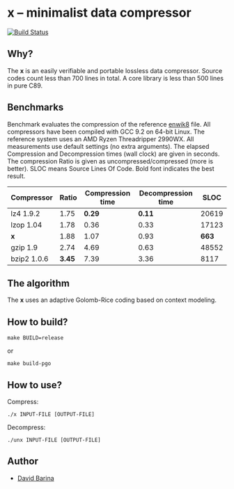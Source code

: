 x &ndash; minimalist data compressor
====================================

[![Build Status](https://travis-ci.org/xbarin02/x-compressor.svg?branch=master)](https://travis-ci.org/xbarin02/x-compressor)

Why?
----

The **x** is an easily verifiable and portable lossless data compressor.
Source codes count less than 700 lines in total.
A core library is less than 500 lines in pure C89.

Benchmarks
----------

Benchmark evaluates the compression of the reference [enwik8] file.
All compressors have been compiled with GCC 9.2 on 64-bit Linux.
The reference system uses an AMD Ryzen Threadripper 2990WX.
All measurements use default settings (no extra arguments).
The elapsed Compression and Decompression times (wall clock) are given in seconds.
The compression Ratio is given as uncompressed/compressed (more is better).
SLOC means Source Lines Of Code.
Bold font indicates the best result.

[enwik8]: http://prize.hutter1.net/

|  Compressor             | Ratio    | Compression time | Decompression time | SLOC    |
|  ----------             | -----    | ---------------- | ------------------ | ----    |
|  lz4 1.9.2              | 1.75     | **0.29**         | **0.11**           | 20619   |
|  lzop 1.04              | 1.78     | 0.36             | 0.33               | 17123   |
|  **x**                  | 1.88     | 1.07             | 0.93               | **663** |
|  gzip 1.9               | 2.74     | 4.69             | 0.63               | 48552   |
|  bzip2 1.0.6            | **3.45** | 7.39             | 3.36               | 8117    |

The algorithm
-------------

The **x** uses an adaptive Golomb-Rice coding based on context modeling.

How to build?
-------------

```
make BUILD=release
```

or

```
make build-pgo
```

How to use?
-----------

Compress:

```
./x INPUT-FILE [OUTPUT-FILE]
```

Decompress:

```
./unx INPUT-FILE [OUTPUT-FILE]
```

Author
------

- [David Barina](mailto:ibarina@fit.vutbr.cz)
